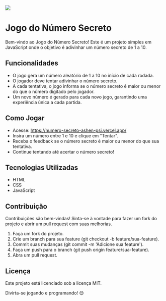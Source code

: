 <img src="C:\Users\Rodrigo\Code\js-curso-2\img\imagem-github.jpg">
<h1>Jogo do Número Secreto</h1>

Bem-vindo ao Jogo do Número Secreto! Este é um projeto simples em JavaScript onde o objetivo é adivinhar um número secreto de 1 a 10.

<h2>Funcionalidades</h2>

- O jogo gera um número aleatório de 1 a 10 no início de cada rodada.
- O jogador deve tentar adivinhar o número secreto.
- A cada tentativa, o jogo informa se o número secreto é maior ou menor do que o número digitado pelo jogador.
- Um novo número é gerado para cada novo jogo, garantindo uma experiência única a cada partida.

<h2>Como Jogar</h2>

- Acesse: https://numero-secreto-ashen-psi.vercel.app/
- Insira um número entre 1 e 10 e clique em "Tentar".
- Receba o feedback se o número secreto é maior ou menor do que sua tentativa.
- Continue tentando até acertar o número secreto!

<h2>Tecnologias Utilizadas</h2>

- HTML
- CSS
- JavaScript

<h2>Contribuição</h2>

Contribuições são bem-vindas! Sinta-se à vontade para fazer um fork do projeto e abrir um pull request com suas melhorias.

1. Faça um fork do projeto.
2. Crie um branch para sua feature (git checkout -b feature/sua-feature).
3. Commit suas mudanças (git commit -m 'Adicione sua feature').
4. Faça um push para o branch (git push origin feature/sua-feature).
5. Abra um pull request.

<h2>Licença</h2>

Este projeto está licenciado sob a licença MIT.

Divirta-se jogando e programando! 😊
